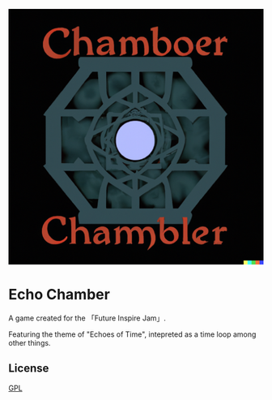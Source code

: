 
![Logo](https://raw.githubusercontent.com/JellyPumps/EchoChamber/master/LOGO.png)


# Echo Chamber

A game created for the 「Future Inspire Jam」.

Featuring the theme of "Echoes of Time", intepreted as a time loop among other things.


## License

[GPL](https://choosealicense.com/licenses/gpl-3.0/)